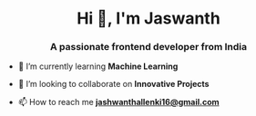 <h1 align="center">Hi 👋, I'm Jaswanth</h1>
<h3 align="center">A passionate frontend developer from India</h3>

- 🌱 I’m currently learning **Machine Learning**

- 👯 I’m looking to collaborate on **Innovative Projects**

- 📫 How to reach me **jashwanthallenki16@gmail.com**

